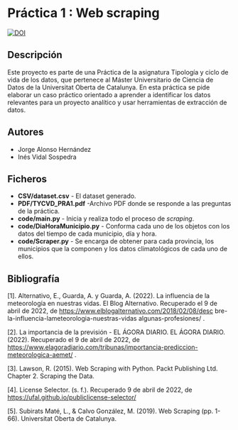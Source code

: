 # Práctica 1 : Web scraping

[![DOI](https://zenodo.org/badge/DOI/10.5281/zenodo.6433623.svg)](https://doi.org/10.5281/zenodo.6433623)

## Descripción

Este proyecto es parte de una Práctica de la asignatura Tipología y ciclo de vida de los datos, que pertenece al Máster Universitario de Ciencia de Datos de la Universitat Oberta de Catalunya. En esta práctica se pide elaborar un caso práctico orientado a aprender a identificar los datos relevantes para un proyecto analítico y usar herramientas de extracción de datos.

## Autores

* Jorge Alonso Hernández
* Inés Vidal Sospedra

## Ficheros

* **CSV/dataset.csv** - El dataset generado.
* **PDF/TYCVD_PRA1.pdf** -Archivo PDF donde se responde a las preguntas de la práctica.
* **code/main.py** -  Inicia y realiza todo el proceso de *scraping*.
* **code/DiaHoraMunicipio.py** - Conforma cada uno de los objetos con los datos del tiempo de cada municipio, día y hora.
* **code/Scraper.py** - Se encarga de obtener para cada provincia, los municipios que la componen y los datos climatológicos de cada uno de ellos.

## Bibliografía

[1]. Alternativo, E., Guarda, A. y Guarda, A. (2022). La influencia de la
meteorología en nuestras vidas. El Blog Alternativo. Recuperado el 9 de abril de 2022,
de https://www.elblogalternativo.com/2018/02/08/desc bre-la-influencia-lameteorologia-nuestras-vidas algunas-profesiones/ .

[2]. La importancia de la previsión - EL ÁGORA DIARIO. EL ÁGORA DIARIO.
(2022). Recuperado el 9 de abril de 2022, de
https://www.elagoradiario.com/tribunas/importancia-prediccion-meteorologica-aemet/ .

[3]. Lawson, R. (2015). Web Scraping with Python. Packt Publishing Ltd. Chapter
2. Scraping the Data.

[4]. License Selector. (s. f.). Recuperado 9 de abril de 2022, de
https://ufal.github.io/publiclicense-selector/

[5]. Subirats Maté, L., & Calvo González, M. (2019). Web Scraping (pp. 1-66).
Universitat Oberta de Catalunya.
